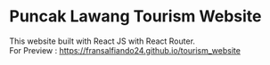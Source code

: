 # Puncak Lawang Tourism Website
This website built with React JS with React Router. <br> 
For Preview : https://fransalfiando24.github.io/tourism_website
